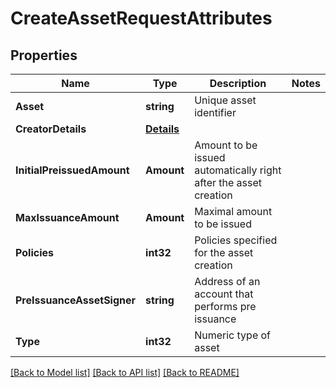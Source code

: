 # CreateAssetRequestAttributes

## Properties
Name | Type | Description | Notes
------------ | ------------- | ------------- | -------------
**Asset** | **string** | Unique asset identifier | 
**CreatorDetails** | [**Details**](Details.md) |  | 
**InitialPreissuedAmount** | **Amount** | Amount to be issued automatically right after the asset creation | 
**MaxIssuanceAmount** | **Amount** | Maximal amount to be issued | 
**Policies** | **int32** | Policies specified for the asset creation | 
**PreIssuanceAssetSigner** | **string** | Address of an account that performs pre issuance | 
**Type** | **int32** | Numeric type of asset | 

[[Back to Model list]](../README.md#documentation-for-models) [[Back to API list]](../README.md#documentation-for-api-endpoints) [[Back to README]](../README.md)


